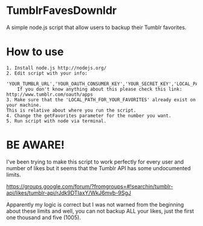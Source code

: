 TumblrFavesDownldr
==================

A simple node.js script that allow users to backup their Tumblr favorites.


How to use
==========

    1. Install node.js http://nodejs.org/
    2. Edit script with your info: 
        'YOUR_TUMBLR_URL','YOUR_OAUTH_CONSUMER_KEY','YOUR_SECRET_KEY','LOCAL_PATH_FOR_YOUR_FAVORITES'
        If you don't know anything about this please check this link: http://www.tumblr.com/oauth/apps
    3. Make sure that the 'LOCAL_PATH_FOR_YOUR_FAVORITES' already exist on your machine.
    This is relative about where you run the script.
    4. Change the getFavorites parameter for the number you want.
    5. Run script with node via terminal.

BE AWARE!
========================

I've been trying to make this script to work perfectly for every user and number of likes but it seems that
the Tumblr API has some undocumented limits. 

https://groups.google.com/forum/?fromgroups=#!searchin/tumblr-api/likes/tumblr-api/rJdk9DTIaxY/WkJ6mvb-9SgJ

Apparently my logic is correct but I was not warned from the beginning about these limits and well, you can
not backup ALL your likes, just the first one thousand and five (1005).
